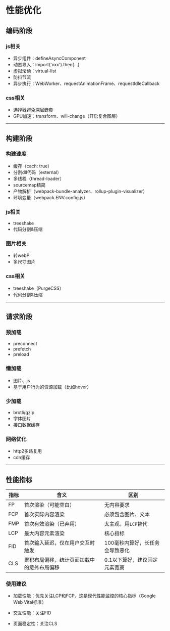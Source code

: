 # 性能优化

## 编码阶段

### js相关

- 异步组件：defineAsyncComponent
- 动态导入：import('xxx').then(...)
- 虚拟滚动：virtual-list
- 防抖节流
- 异步执行：WebWorker、requestAnimationFrame、requestIdleCallback

### css相关

- 选择器避免深层嵌套
- GPU加速：transform、will-change（开启复合图层）

---

## 构建阶段

### 构建速度

- 缓存（cach: true）
- 分割dll代码（external）
- 多线程（thread-loader）
- sourcemap精简
- 产物解析（webpack-bundle-analyzer、rollup-plugin-visualizer）
- 环境变量（webpack.ENV.config.js）

### js相关

- treeshake
- 代码分割&压缩

### 图片相关

- 转webP
- 多尺寸图片

### css相关

- treeshake（PurgeCSS）
- 代码分割&压缩

---

## 请求阶段

### 预加载

- preconnect
- prefetch
- preload

### 懒加载

- 图片、js
- 基于用户行为的资源加载（比如hover）

### 少加载

- brotli/gzip
- 字体图片
- 接口数据缓存

### 网络优化

- http2多路复用
- cdn缓存

---

## 性能指标

| 指标  | 含义                    | 区别                |
| --- | --------------------- | ----------------- |
| FP  | 首次渲染（可能空白）            | 无内容要求             |
| FCP | 首次实际内容渲染              | 必须包含图片、文本         |
| FMP | 首次有效渲染（已弃用）           | 太主观，用`LCP`替代      |
| LCP | 最大内容元素渲染              | 核心指标              |
| FID | 首次输入延迟，仅在用户交互时触发      | 100毫秒内算好，长任务会导致恶化 |
| CLS | 累积布局偏移，统计页面加载中的意外布局偏移 | 0.1以下算好，建议固定元素宽高  |



### 使用建议

- 加载性能：优先关注LCP和FCP，这是现代性能监控的核心指标（Google Web Vital标准）

- 交互性能：关注FID

- 页面稳定性：关注CLS


